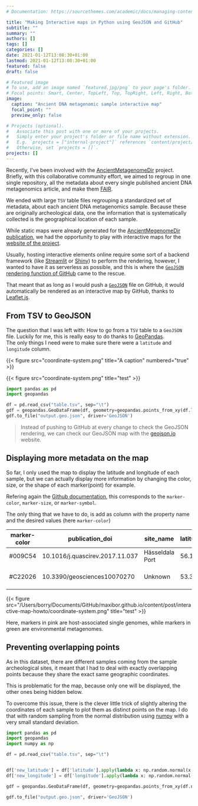 ```yaml
---
# Documentation: https://sourcethemes.com/academic/docs/managing-content/

title: "Making Interactive maps in Python using GeoJSON and GitHub"
subtitle: ""
summary: ""
authors: []
tags: []
categories: []
date: 2021-01-12T13:08:30+01:00
lastmod: 2021-01-12T13:08:30+01:00
featured: false
draft: false

# Featured image
# To use, add an image named `featured.jpg/png` to your page's folder.
# Focal points: Smart, Center, TopLeft, Top, TopRight, Left, Right, BottomLeft, Bottom, BottomRight.
image:
  caption: "Ancient DNA metagenomic sample interactive map"
  focal_point: ""
  preview_only: false

# Projects (optional).
#   Associate this post with one or more of your projects.
#   Simply enter your project's folder or file name without extension.
#   E.g. `projects = ["internal-project"]` references `content/project/deep-learning/index.md`.
#   Otherwise, set `projects = []`.
projects: []
---
```


Recently, I've been involved with the [AncientMetagenomeDir](https://github.com/spaam-community/ancientMetagenomeDir) project. Briefly, with this collaborative community effort, we aimed to regroup in one single repository, all the metadata about every single published ancient DNA metagenomics article, and make them [FAIR](https://en.wikipedia.org/wiki/FAIR_data).

We ended with large `TSV` table files regrouping a standardized set of metadata, about each ancient DNA metagenomics sample. Because these are originally archeological data, one the information that is systematically collected is the geographical location of each sample.

While static maps were already generated for the [AncientMegenomeDir publication](https://doi.org/10.1101/2020.09.02.279570), we had the opportunity to play with interactive maps for the [website of the project](https://spaam-community.github.io/AncientMetagenomeDir/#/).

Usually, hosting interactive elements online require some sort of a backend framework (like [Streamlit](https://www.streamlit.io/) or [Shiny](https://shiny.rstudio.com/)) to perform the rendering, however, I wanted to have it as serverless as possible, and this is where the [`GeoJSON` rendering function of GitHub](https://docs.github.com/en/free-pro-team@latest/github/managing-files-in-a-repository/mapping-geojson-files-on-github) came to the rescue.

That meant that as long as I would push a [`GeoJSON`](https://geojson.org/) file on GitHub, it would automatically be rendered as an interactive map by GitHub, thanks to [Leaflet.js](https://leafletjs.com/).

## From TSV to GeoJSON

The question that I was left with: How to go from a `TSV` table to a `GeoJSON` file. 
Luckily for me, this is really easy to do thanks to [GeoPandas](https://geopandas.org/).  
The only things I need were to make sure there were a `latitude` and `longitude` column.

{{< figure src="coordinate-system.png" title="A caption" numbered="true" >}}

{{< figure src="coordinate-system.png" title="test" >}}

```python
import pandas as pd
import geopandas

df = pd.read_csv("table.tsv", sep="\t")
gdf = geopandas.GeoDataFrame(df, geometry=geopandas.points_from_xy(df.longitude, df.latitude))
gdf.to_file("output.geo.json", driver='GeoJSON')
```

> Instead of pushing to GitHub at every change to check the GeoJSON rendering, we can check our GeoJSON map with the [geojson.io](https://geojson.io/) website.

## Displaying more metadata on the map

So far, I only used the map to display the latitude and longitude of each sample, but we can actually display more information by changing the color, size, or the shape of each marker(point) for example.

Refering again the [Github documentation](https://docs.github.com/en/free-pro-team@latest/github/managing-files-in-a-repository/mapping-geojson-files-on-github#styling-features), this corresponds to the `marker-color`, `marker-size`, or `marker-symbol`.

The only thing that we have to do, is add as column with the property name and the desired values (here `marker-color`)

| marker-color | publication_doi                 | site_name       | latitude | longitude | sample_name            | sample_age | material                | archive | archive_accession |
| ------------ | ------------------------------- | --------------- | -------- | --------- | ---------------------- | ---------- | ----------------------- | ------- | ----------------- |
| #009C54      | 10.1016/j.quascirev.2017.11.037 | Hässeldala Port | 56.16    | 15.01     | HA1.1                  | 13900      | lake sediment           | ENA     | SRS2040659        |
| #C22026      | 10.3390/geosciences10070270     | Unknown         | 53.322   | 1.118     | ELF001A_95_S81_ELFM1D1 | 6000       | shallow marine sediment | ENA     | ERS3605424        |

{{< figure src="/Users/borry/Documents/GitHub/maxibor.github.io/content/post/interactive-map-howto/coordinate-system.png" title="test" >}}

<!-- ![marker-color](marker-color.png)   -->

Here, markers in pink are host-associated single genomes, while markers in green are environmental metagenomes.

## Preventing overlapping points

As in this dataset, there are different samples coming from the sample archeological sites, it meant that I had to deal with exactly overlapping points because they share the exact same geographic coordinates.

This is problematic for the map, because only one will be displayed, the other ones being hidden below.

To overcome this issue, there is the clever little trick of slightly altering the coordinates of each sample to plot them as distinct points on the map. I do that with random sampling from the normal distribution using [numpy](https://numpy.org/doc/stable/reference/random/generated/numpy.random.normal.html) with a very small standard deviation.

```python
import pandas as pd
import geopandas
import numpy as np

df = pd.read_csv("table.tsv", sep="\t")


df['new_latitude'] = df['latitude'].apply(lambda x: np.random.normal(x, sigma))
df['new_longitude'] = df['longitude'].apply(lambda x: np.random.normal(x, sigma))

gdf = geopandas.GeoDataFrame(df, geometry=geopandas.points_from_xy(df.new_longitude, df.new_latitude))

gdf.to_file("output.geo.json", driver='GeoJSON')
```